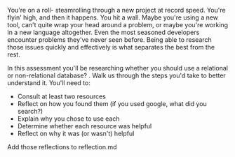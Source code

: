 You're on a roll- steamrolling through a new project at record speed. You're flyin' high, and then it happens. You hit a wall. Maybe you're using a new tool, can't quite wrap your head around a problem, or maybe you're working in a new language altogether. Even the most seasoned developers encounter problems they've never seen before. Being able to research those issues quickly and effectively is what separates the best from the rest.

In this assessment you'll be researching whether you should use a relational or non-relational database?
. Walk us through the steps you'd take to better understand it. You'll need to:

- Consult at least two resources
- Reflect on how you found them (if you used google, what did you search?)
- Explain why you chose to use each
- Determine whether each resource was helpful
- Reflect on why it was (or wasn't) helpful

Add those reflections to reflection.md
